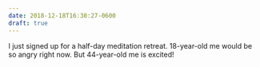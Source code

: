 ```yaml
---
date: 2018-12-18T16:30:27-0600
draft: true
---
```




I just signed up for a half-day meditation retreat. 18-year-old me would be so angry right now. But 44-year-old me is excited!



